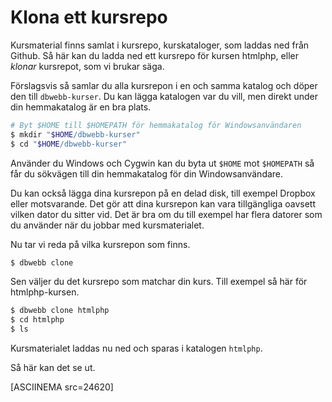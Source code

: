 Klona ett kursrepo
==================================

Kursmaterial finns samlat i kursrepo, kurskataloger, som laddas ned från Github. Så här kan du ladda ned ett kursrepo för kursen htmlphp, eller *klonar* kursrepot, som vi brukar säga.

Förslagsvis så samlar du alla kursrepon i en och samma katalog och döper den till `dbwebb-kurser`. Du kan lägga katalogen var du vill, men direkt under din hemmakatalog är en bra plats.

```bash
# Byt $HOME till $HOMEPATH för hemmakatalog för Windowsanvändaren
$ mkdir "$HOME/dbwebb-kurser"
$ cd "$HOME/dbwebb-kurser"
```

Använder du Windows och Cygwin kan du byta ut `$HOME` mot `$HOMEPATH` så får du sökvägen till din hemmakatalog för din Windowsanvändare.

Du kan också lägga dina kursrepon på en delad disk, till exempel Dropbox eller motsvarande. Det gör att dina kursrepon kan vara tillgängliga oavsett vilken dator du sitter vid. Det är bra om du till exempel har flera datorer som du använder när du jobbar med kursmaterialet.

Nu tar vi reda på vilka kursrepon som finns.

```bash
$ dbwebb clone
```

Sen väljer du det kursrepo som matchar din kurs. Till exempel så här för htmlphp-kursen.

```bash
$ dbwebb clone htmlphp
$ cd htmlphp
$ ls
```

Kursmaterialet laddas nu ned och sparas i katalogen `htmlphp`.


Så här kan det se ut.

[ASCIINEMA src=24620]

